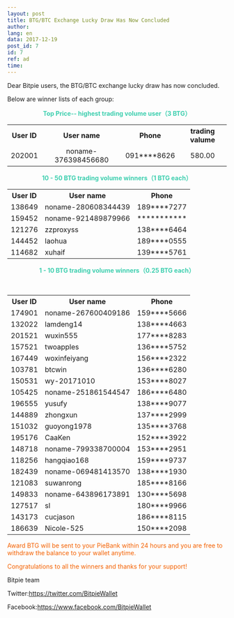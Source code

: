```yaml
---
layout: post
title: BTG/BTC Exchange Lucky Draw Has Now Concluded
author: 
lang: en
data: 2017-12-19
post_id: 7
id: 7
ref: ad
time: 
---
```


Dear Bitpie users, the BTG/BTC exchange lucky draw has now concluded. 


Below are winner lists of each group:


<p style="text-align:center;color:#3ECFAF"><strong>Top Price-- highest trading volume user（3 BTG）</strong></p>

<table class="table" border="0" cellspacing="0" cellpadding="0" style="text-align:center">
<tr><th>User ID</th><th>User name</th><th>Phone</th><th>trading valume</th></tr>
<tr><td>202001 </td><td>noname-376398456680</td> <td>091****8626</td><td>580.00</td></tr> 
</table>


<p style="text-align:center;color:#3ECFAF"><strong>10 - 50 BTG trading volume winners（1 BTG each）</strong></p>

<table class="table" border="0" cellspacing="0" cellpadding="0">
<tr><th>User ID</th><th>User name</th><th>Phone</th></tr>
<tr><td>138649</td><td>noname-280608344439</td> <td>189****7277</td></tr> 
<tr><td>159452</td><td>noname-921489879966</td><td>***********</td></tr>
<tr><td>121276</td><td>zzproxyss</td><td>138****6464</td></tr>
<tr><td>144452</td><td>laohua</td><td>189****0555</td></tr>
<tr><td>114682</td><td>xuhaif</td><td>139****5761</td></tr>
</table>
                              


<p style="text-align:center;color:#3ECFAF"><strong>1 - 10 BTG trading volume winners（0.25 BTG each）</strong></p>
<table class="table" border="0" cellspacing="0" cellpadding="0">

<tr><th>User ID</th><th>User name</th><th>Phone</th></tr>
<tr><td>174901</td><td>noname-267600409186</td><td>159****5666</td></tr>
<tr><td>132022</td><td>lamdeng14</td><td>138****4663</td></tr>
<tr><td>201521</td><td>wuxin555</td><td>177****8283</td></tr> 
<tr><td>157521</td><td>twoapples</td><td>136****5752</td></tr>
<tr><td>167449</td><td>woxinfeiyang</td><td>156****2322</td></tr>
<tr><td>103781</td><td>btcwin</td><td>136****6280</td></tr>
<tr><td>150531</td><td>wy-20171010</td><td>153****8027</td></tr>
<tr><td>105425</td><td>noname-251861544547</td><td>186****6480</td></tr>
<tr><td>196555</td><td>yusufy</td><td>138****9077</td></tr>
<tr><td>144889</td><td>zhongxun</td><td>137****2999</td></tr>
<tr><td>151032</td><td>guoyong1978</td><td>135****3768</td></tr>
<tr><td>195176</td><td>CaaKen</td><td>152****3922</td></tr>
<tr><td>148718</td><td>noname-799338700004</td><td>153****2951</td></tr> 
<tr><td>118256</td><td>hangqiao168</td><td>159****9737</td></tr>
<tr><td>182439</td><td>noname-069481413570</td><td>138****1930</td></tr>
<tr><td>121083</td><td>suwanrong</td><td>185****8166</td></tr>
<tr><td>149833</td><td>noname-643896173891</td><td>130****5698</td></tr>
<tr><td>127517</td><td>sl</td><td>180****9966</td></tr>
<tr><td>143173</td><td>cucjason</td><td>186****8115</td></tr>
<tr><td>186639</td><td>Nicole-525</td><td>150****2098</td></tr>
</table>



<p style="color:#F46100">Award BTG will be sent to your PieBank within 24 hours and you are free to withdraw the balance to your wallet anytime.</p>

<p style="color:#F46100">Congratulations to all the winners and thanks for your support!</p>

Bitpie team

Twitter:<a href="https://twitter.com/BitpieWallet" target="_blank">https://twitter.com/BitpieWallet</a>

Facebook:<a href="https://www.facebook.com/BitpieWallet" target="_blank">https://www.facebook.com/BitpieWallet</a>





